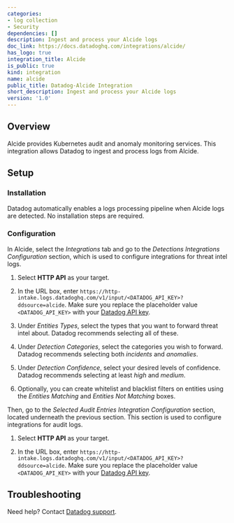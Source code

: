 ```yaml
---
categories:
- log collection
- Security
dependencies: []
description: Ingest and process your Alcide logs
doc_link: https://docs.datadoghq.com/integrations/alcide/
has_logo: true
integration_title: Alcide
is_public: true
kind: integration
name: alcide
public_title: Datadog-Alcide Integration
short_description: Ingest and process your Alcide logs
version: '1.0'
---
```


## Overview

Alcide provides Kubernetes audit and anomaly monitoring services. This integration allows Datadog to ingest and process logs from Alcide.

## Setup


### Installation

Datadog automatically enables a logs processing pipeline when Alcide logs are detected. No installation steps are required.

### Configuration

In Alcide, select the *Integrations* tab and go to the *Detections Integrations Configuration* section, which is used to configure integrations for threat intel logs.

1. Select **HTTP API** as your target.

2. In the URL box, enter `https://http-intake.logs.datadoghq.com/v1/input/<DATADOG_API_KEY>?ddsource=alcide`. Make sure you replace the placeholder value `<DATADOG_API_KEY>` with your [Datadog API key][1].

3. Under *Entities Types*, select the types that you want to forward threat intel about. Datadog recommends selecting all of these.

4. Under *Detection Categories*, select the categories you wish to forward. Datadog recommends selecting both *incidents* and *anomalies*.

5. Under *Detection Confidence*, select your desired levels of confidence. Datadog recommends selecting at least *high* and *medium*.

6. Optionally, you can create whitelist and blacklist filters on entities using the *Entities Matching* and *Entities Not Matching* boxes.

Then, go to the *Selected Audit Entries Integration Configuration* section, located underneath the previous section. This section is used to configure integrations for audit logs.

1. Select **HTTP API** as your target.

2. In the URL box, enter `https://http-intake.logs.datadoghq.com/v1/input/<DATADOG_API_KEY>?ddsource=alcide`. Make sure you replace the placeholder value `<DATADOG_API_KEY>` with your [Datadog API key][1].

## Troubleshooting

Need help? Contact [Datadog support][2].

[1]: https://app.datadoghq.com/account/settings#api
[2]: /help
